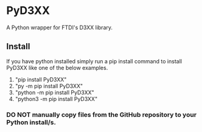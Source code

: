 # PyD3XX
A Python wrapper for FTDI's D3XX library.

## Install
If you have python installed simply run a pip install command to install PyD3XX like one of the below examples.
1. "pip install PyD3XX"
2. "py -m pip install PyD3XX"
3. "python -m pip install PyD3XX"
4. "python3 -m pip install PyD3XX"
### DO NOT manually copy files from the GitHub repository to your Python install/s.
